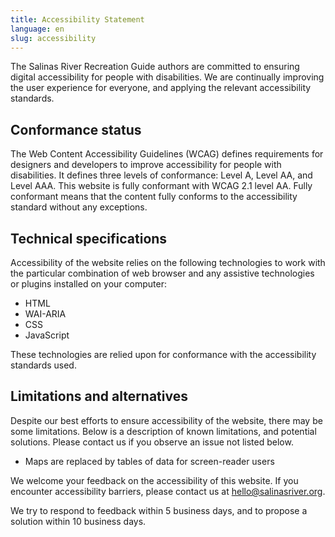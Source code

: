```yaml
---
title: Accessibility Statement
language: en
slug: accessibility
---
```


The Salinas River Recreation Guide authors are committed to ensuring digital accessibility for people with disabilities. We are continually improving the user experience for everyone, and applying the relevant accessibility standards.

## Conformance status

The Web Content Accessibility Guidelines (WCAG) defines requirements for designers and developers to improve accessibility for people with disabilities. It defines three levels of conformance: Level A, Level AA, and Level AAA. This website is fully conformant with WCAG 2.1 level AA. Fully conformant means that the content fully conforms to the accessibility standard without any exceptions.

## Technical specifications

Accessibility of the website relies on the following technologies to work with the particular combination of web browser and any assistive technologies or plugins installed on your computer:

- HTML
- WAI-ARIA
- CSS
- JavaScript

These technologies are relied upon for conformance with the accessibility standards used.

## Limitations and alternatives

Despite our best efforts to ensure accessibility of the website, there may be some limitations. Below is a description of known limitations, and potential solutions. Please contact us if you observe an issue not listed below.

- Maps are replaced by tables of data for screen-reader users

We welcome your feedback on the accessibility of this website. If you encounter accessibility barriers, please contact us at hello@salinasriver.org.

We try to respond to feedback within 5 business days, and to propose a solution within 10 business days.
